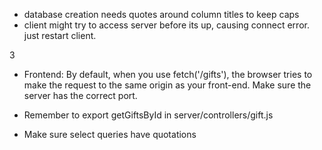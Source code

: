 - database creation needs quotes around column titles to keep caps
-  client might try to access server before its up, causing connect error. just restart client.

3
- Frontend: By default, when you use fetch('/gifts'), the browser tries to make the request to the same origin as your front-end. Make sure the server has the correct port.

- Remember to export getGiftsById in server/controllers/gift.js
- Make sure select queries have quotations
